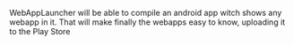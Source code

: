 WebAppLauncher will be able to compile an android app witch shows any webapp in it. That will make finally the webapps easy to know, uploading it to the Play Store